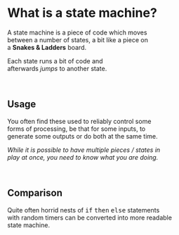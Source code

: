 
# What is a state machine?

A state machine is a piece of code which moves <br>
between a number of states, a bit like a piece on <br>
a **Snakes & Ladders** board.

Each state runs a bit of code and <br>
afterwards *jumps* to another state.

<br>

## Usage 

You often find these used to reliably control some <br>
forms of processing, be that for some inputs, to <br>
generate some outputs or do both at the same time.

*While it is possible to have multiple pieces / states in* <br>
*play at once, you need to know what you are doing.*

<br>

## Comparison

Quite often horrid nests of <kbd>if</kbd> <kbd>then</kbd> <kbd>else</kbd> statements <br>
with random timers can be converted into more readable <br>
state machine.

<br>
